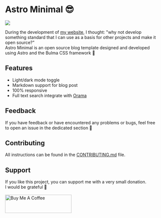 # Astro Minimal 😎

<a href="https://app.commanddash.io/agent?github=https://github.com/DomeT99/astro-minimal"><img src="https://img.shields.io/badge/AI-Code%20Gen-EB9FDA"></a>


During the development of [my website](https://domenicotenace.dev/), I thought: "why not develop something standard that I can use as a basis for other projects and make it open source?"
<br/>
Astro Minimal is an open source blog template designed and developed using Astro and the Bulma CSS framework 🚀


## Features

- Light/dark mode toggle
- Markdown support for blog post
- 100% responsive
- Full text search integrate with [Orama](https://github.com/askorama/orama)

## Feedback
If you have feedback or have encountered any problems or bugs, feel free to open an issue in the dedicated section 🤞

## Contributing
All instructions can be found in the [CONTRIBUTING.md](CONTRIBUTING.md) file.


## Support 

If you like this project, you can support me with a very small donation. 
<br/>
I would be grateful 🥹
<br/>
<br/>
 <a href="https://www.buymeacoffee.com/domenicotenace" target="_blank"><img src="https://cdn.buymeacoffee.com/buttons/v2/default-yellow.png" alt="Buy Me A Coffee" style="height: 60px !important;width: 217px !important;" ></a>

